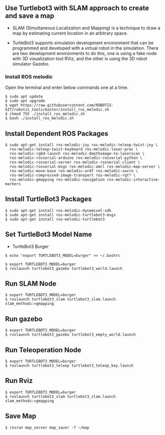 
## Use Turtlebot3 with SLAM approach to create and save a map

 - SLAM (Simultaneous Localization and Mapping) is a technique to draw a map by estimating current location in an arbitrary space.

 - TurtleBot3 supports simulation development environment that can be programmed and developed with a virtual robot in the simulation. There are two development environments to do this, one is using a fake node with 3D visualization tool RViz, and the other is using the 3D robot simulator Gazebo.



### Install ROS melodic

Open the terminal and enter below commands one at a time.
```
$ sudo apt update
$ sudo apt upgrade
$ wget https://raw.githubusercontent.com/ROBOTIS-GIT/robotis_tools/master/install_ros_melodic.sh
$ chmod 755 ./install_ros_melodic.sh 
$ bash ./install_ros_melodic.sh

```

## Install Dependent ROS Packages
```
$ sudo apt-get install ros-melodic-joy ros-melodic-teleop-twist-joy \
  ros-melodic-teleop-twist-keyboard ros-melodic-laser-proc \
  ros-melodic-rgbd-launch ros-melodic-depthimage-to-laserscan \
  ros-melodic-rosserial-arduino ros-melodic-rosserial-python \
  ros-melodic-rosserial-server ros-melodic-rosserial-client \
  ros-melodic-rosserial-msgs ros-melodic-amcl ros-melodic-map-server \
  ros-melodic-move-base ros-melodic-urdf ros-melodic-xacro \
  ros-melodic-compressed-image-transport ros-melodic-rqt* \
  ros-melodic-gmapping ros-melodic-navigation ros-melodic-interactive-markers
```

## Install TurtleBot3 Packages
```
$ sudo apt-get install ros-melodic-dynamixel-sdk
$ sudo apt-get install ros-melodic-turtlebot3-msgs
$ sudo apt-get install ros-melodic-turtlebot3
```

## Set TurtleBot3 Model Name
 
  - TurtleBot3 Burger

```
$ echo "export TURTLEBOT3_MODEL=burger" >> ~/.bashrc
```
```
$ export TURTLEBOT3_MODEL=burger
$ roslaunch turtlebot3_gazebo turtlebot3_world.launch
```

## Run SLAM Node
```
$ export TURTLEBOT3_MODEL=burger
$ roslaunch turtlebot3_slam turtlebot3_slam.launch slam_methods:=gmapping
```

## Run gazebo
```
$ export TURTLEBOT3_MODEL=burger
$ roslaunch turtlebot3_gazebo turtlebot3_empty_world.launch
```

## Run Teleoperation Node

```
$ export TURTLEBOT3_MODEL=burger
$ roslaunch turtlebot3_teleop turtlebot3_teleop_key.launch
```

## Run Rviz

```
$ export TURTLEBOT3_MODEL=burger
$ roslaunch turtlebot3_slam turtlebot3_slam.launch slam_methods:=gmapping
```

## Save Map

```
$ rosrun map_server map_saver -f ~/map
```



